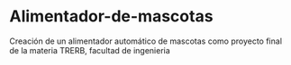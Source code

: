 # Alimentador-de-mascotas
Creación de un alimentador automático de mascotas como proyecto final de la materia TRERB, facultad de ingenieria
